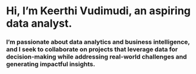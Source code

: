 # Hi, I’m Keerthi Vudimudi, an aspiring data analyst.
### I’m passionate about data analytics and business intelligence, and I seek to collaborate on projects that leverage data for decision-making while addressing real-world challenges and generating impactful insights.
